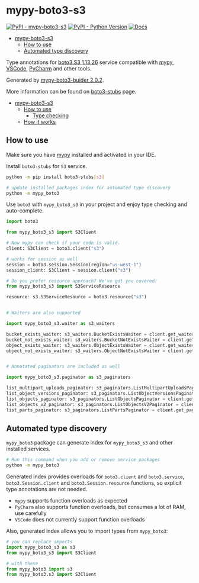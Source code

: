 # mypy-boto3-s3

[![PyPI - mypy-boto3-s3](https://img.shields.io/pypi/v/mypy-boto3-s3.svg?color=blue)](https://pypi.org/project/mypy-boto3-s3)
[![PyPI - Python Version](https://img.shields.io/pypi/pyversions/mypy-boto3-s3.svg?color=blue)](https://pypi.org/project/mypy-boto3-s3)
[![Docs](https://img.shields.io/readthedocs/mypy-boto3-builder.svg?color=blue)](https://mypy-boto3-builder.readthedocs.io/)

- [mypy-boto3-s3](#mypy-boto3-s3)
  - [How to use](#how-to-use)
  - [Automated type discovery](#automated-type-discovery)


Type annotations for
[boto3.S3 1.13.26](https://boto3.amazonaws.com/v1/documentation/api/1.13.26/reference/services/s3.html#S3) service
compatible with [mypy](https://github.com/python/mypy), [VSCode](https://code.visualstudio.com/),
[PyCharm](https://www.jetbrains.com/pycharm/) and other tools.

Generated by [mypy-boto3-buider 2.0.2](https://github.com/vemel/mypy_boto3_builder).

More information can be found on [boto3-stubs](https://pypi.org/project/boto3-stubs/) page.

- [mypy-boto3-s3](#mypy-boto3-s3)
  - [How to use](#how-to-use)
    - [Type checking](#type-checking)
  - [How it works](#how-it-works)

## How to use

Make sure you have [mypy](https://github.com/python/mypy) installed and activated in your IDE.

Install `boto3-stubs` for `S3` service.

```bash
python -m pip install boto3-stubs[s3]

# update installed packages index for automated type discovery
python -m mypy_boto3
```

Use `boto3` with `mypy_boto3_s3` in your project and enjoy type checking and auto-complete.

```python
import boto3

from mypy_boto3_s3 import S3Client

# Now mypy can check if your code is valid.
client: S3Client = boto3.client("s3")

# works for session as well
session = boto3.session.Session(region="us-west-1")
session_client: S3Client = session.client("s3")

# Do you prefer resource approach? We've got you covered!
from mypy_boto3_s3 import S3ServiceResource

resource: s3.S3ServiceResource = boto3.resource("s3")


# Waiters are also supported

import mypy_boto3_s3.waiter as s3_waiters

bucket_exists_waiter: s3_waiters.BucketExistsWaiter = client.get_waiter("bucket_exists")
bucket_not_exists_waiter: s3_waiters.BucketNotExistsWaiter = client.get_waiter("bucket_not_exists")
object_exists_waiter: s3_waiters.ObjectExistsWaiter = client.get_waiter("object_exists")
object_not_exists_waiter: s3_waiters.ObjectNotExistsWaiter = client.get_waiter("object_not_exists")


# Annotated paginators are included as well

import mypy_boto3_s3.paginator as s3_paginators

list_multipart_uploads_paginator: s3_paginators.ListMultipartUploadsPaginator = client.get_paginator("list_multipart_uploads")
list_object_versions_paginator: s3_paginators.ListObjectVersionsPaginator = client.get_paginator("list_object_versions")
list_objects_paginator: s3_paginators.ListObjectsPaginator = client.get_paginator("list_objects")
list_objects_v2_paginator: s3_paginators.ListObjectsV2Paginator = client.get_paginator("list_objects_v2")
list_parts_paginator: s3_paginators.ListPartsPaginator = client.get_paginator("list_parts")
```

## Automated type discovery

`mypy_boto3` package can generate index for `mypy_boto3_s3` and other installed services.

```bash
# Run this command when you add or remove service packages
python -m mypy_boto3
```

Generated index provides overloads for `boto3.client` and `boto3.service`,
`boto3.Session.client` and `boto3.Session.resource` functions,
so explicit type annotations are not needed.

- `mypy` supports function overloads as expected
- `PyCharm` also supports function overloads, but consumes a lot of RAM, use carefully
- `VSCode` does not currently support function overloads

Also, generated index allows you to import types from `mypy_boto3`:

```python
# you can replace imports
import mypy_boto3_s3 as s3
from mypy_boto3_s3 import S3Client

# with these
from mypy_boto3 import s3
from mypy_boto3.s3 import S3Client
```